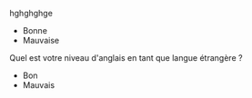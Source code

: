 hghghghge
- Bonne
- Mauvaise

Quel est votre niveau d'anglais en tant que langue étrangère ?
- Bon
- Mauvais

